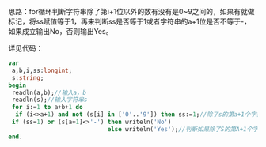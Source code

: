 思路：for循环判断字符串除了第i+1位以外的数有没有是0~9之间的，如果有就做标记，将ss赋值等于1，再来判断ss是否等于1或者字符串的a+1位是否不等于-，如果成立输出No，否则输出Yes。

详见代码：
```pascal
var
 a,b,i,ss:longint;
 s:string;
begin
 readln(a,b);//输入a，b
 readln(s);//输入字符串s
 for i:=1 to a+b+1 do
  if (i<>a+1) and not (s[i] in ['0'..'9']) then ss:=1;//除了s的第a+1个字符，其他有一个或以上不为0~9，有就将ss赋值等于1
 if (ss=1) or (s[a+1]<>'-') then writeln('No')
                            else writeln('Yes');//判断如果除了S的第A+1个字符，其他有一个或以上不为0~9 或 如果第A+1个字符不为字符'-' 输出"No"，否则输出"Yes"
end.
```